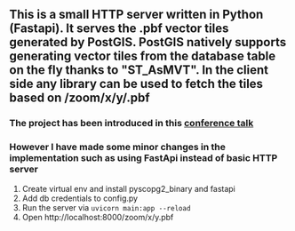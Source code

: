 ## This is a small HTTP server written in Python (Fastapi). It serves the .pbf vector tiles generated by PostGIS. PostGIS natively supports generating vector tiles from the database table on the fly thanks to "ST_AsMVT". In the client side any library can be used to fetch the tiles based on /zoom/x/y/.pbf

### The project has been introduced in this [conference talk](https://www.youtube.com/watch?v=t8eVmNwqh7M)
### However I have made some minor changes in the implementation such as using FastApi instead of basic HTTP server

1. Create virtual env and install pyscopg2_binary and fastapi
2. Add db credentials to config.py
3. Run the server via `uvicorn main:app --reload`
4. Open http://localhost:8000/zoom/x/y.pbf